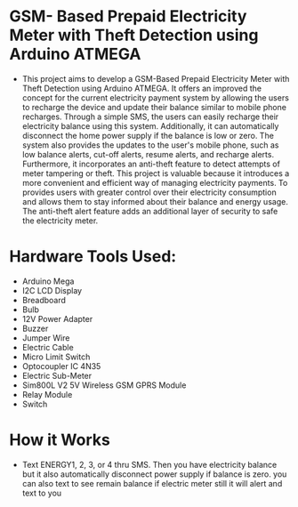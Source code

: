 # GSM- Based Prepaid Electricity Meter with Theft Detection using Arduino ATMEGA
 - This project aims to develop a GSM-Based Prepaid Electricity Meter with Theft Detection using Arduino ATMEGA. It offers an improved the concept for the current electricity payment system by allowing the users to recharge the device and update their balance similar to mobile phone recharges. Through a simple SMS, the users can easily recharge their electricity balance using this system. Additionally, it can automatically disconnect the home power supply if the balance is low or zero. The system also provides the updates to the user's mobile phone, such as low balance alerts, cut-off alerts, resume alerts, and recharge alerts. Furthermore, it incorporates an anti-theft feature to detect attempts of meter tampering or theft. This project is valuable because it introduces a more convenient and efficient way of managing electricity payments. To provides users with greater control over their electricity consumption and allows them to stay informed about their balance and energy usage. The anti-theft alert feature adds an additional layer of security to safe the electricity meter.
# Hardware Tools Used:
  - Arduino Mega
  - I2C LCD Display
  - Breadboard
  - Bulb
  - 12V Power Adapter
  - Buzzer
  - Jumper Wire
  - Electric Cable
  - Micro Limit Switch
  - Optocoupler IC 4N35
  - Electric Sub-Meter
  - Sim800L V2 5V Wireless GSM GPRS Module
  - Relay Module
  - Switch
# How it Works
- Text ENERGY1, 2, 3, or 4 thru SMS. Then you have electricity balance but it also automatically disconnect power supply if balance is zero. you can also text to see remain balance if electric meter still it will alert and text to you
